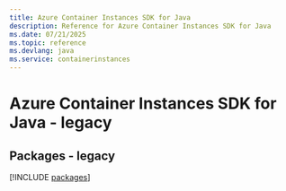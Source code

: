 ```yaml
---
title: Azure Container Instances SDK for Java
description: Reference for Azure Container Instances SDK for Java
ms.date: 07/21/2025
ms.topic: reference
ms.devlang: java
ms.service: containerinstances
---
```

# Azure Container Instances SDK for Java - legacy
## Packages - legacy
[!INCLUDE [packages](container-instances-index.md)]